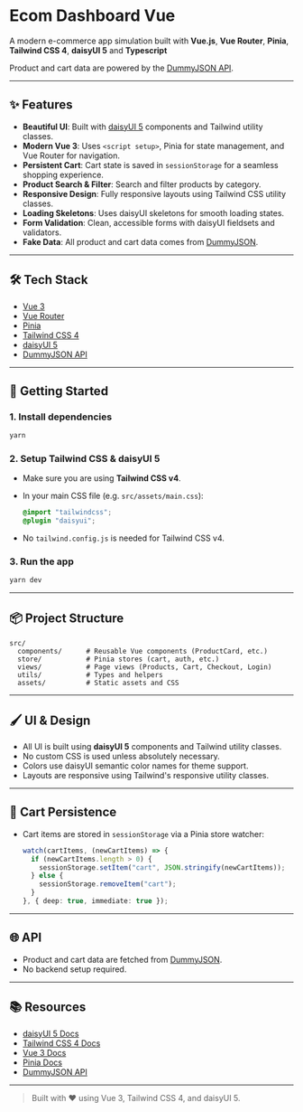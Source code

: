 # Ecom Dashboard Vue

A modern e-commerce app simulation built with **Vue.js**, **Vue Router**, **Pinia**, **Tailwind CSS 4**, **daisyUI 5** and **Typescript**

Product and cart data are powered by the [DummyJSON API](https://dummyjson.com/).

---

## ✨ Features

- **Beautiful UI**: Built with [daisyUI 5](https://daisyui.com/) components and Tailwind utility classes.
- **Modern Vue 3**: Uses `<script setup>`, Pinia for state management, and Vue Router for navigation.
- **Persistent Cart**: Cart state is saved in `sessionStorage` for a seamless shopping experience.
- **Product Search & Filter**: Search and filter products by category.
- **Responsive Design**: Fully responsive layouts using Tailwind CSS utility classes.
- **Loading Skeletons**: Uses daisyUI skeletons for smooth loading states.
- **Form Validation**: Clean, accessible forms with daisyUI fieldsets and validators.
- **Fake Data**: All product and cart data comes from [DummyJSON](https://dummyjson.com/).

---

## 🛠️ Tech Stack

- [Vue 3](https://vuejs.org/)
- [Vue Router](https://router.vuejs.org/)
- [Pinia](https://pinia.vuejs.org/)
- [Tailwind CSS 4](https://tailwindcss.com/)
- [daisyUI 5](https://daisyui.com/)
- [DummyJSON API](https://dummyjson.com/)

---

## 🚀 Getting Started

### 1. Install dependencies

```bash
yarn
```

### 2. Setup Tailwind CSS & daisyUI 5

- Make sure you are using **Tailwind CSS v4**.
- In your main CSS file (e.g. `src/assets/main.css`):

    ```css
    @import "tailwindcss";
    @plugin "daisyui";
    ```

- No `tailwind.config.js` is needed for Tailwind CSS v4.

### 3. Run the app

```bash
yarn dev
```

---

## 📦 Project Structure

```
src/
  components/      # Reusable Vue components (ProductCard, etc.)
  store/           # Pinia stores (cart, auth, etc.)
  views/           # Page views (Products, Cart, Checkout, Login)
  utils/           # Types and helpers
  assets/          # Static assets and CSS
```

---

## 🖌️ UI & Design

- All UI is built using **daisyUI 5** components and Tailwind utility classes.
- No custom CSS is used unless absolutely necessary.
- Colors use daisyUI semantic color names for theme support.
- Layouts are responsive using Tailwind's responsive utility classes.

---

## 🛒 Cart Persistence

- Cart items are stored in `sessionStorage` via a Pinia store watcher:
    ```ts
    watch(cartItems, (newCartItems) => {
      if (newCartItems.length > 0) {
        sessionStorage.setItem("cart", JSON.stringify(newCartItems));
      } else {
        sessionStorage.removeItem("cart");
      }
    }, { deep: true, immediate: true });
    ```

---

## 🌐 API

- Product and cart data are fetched from [DummyJSON](https://dummyjson.com/).
- No backend setup required.

---

## 📚 Resources

- [daisyUI 5 Docs](https://daisyui.com/)
- [Tailwind CSS 4 Docs](https://tailwindcss.com/docs/)
- [Vue 3 Docs](https://vuejs.org/guide/introduction.html)
- [Pinia Docs](https://pinia.vuejs.org/)
- [DummyJSON API](https://dummyjson.com/)

---


> Built with ❤️ using Vue 3, Tailwind CSS 4, and daisyUI 5.